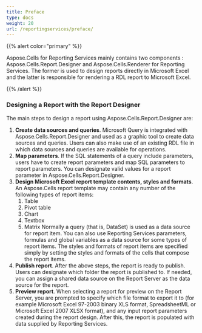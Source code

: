 ```yaml
---
title: Preface
type: docs
weight: 20
url: /reportingservices/preface/
---
```


{{% alert color="primary" %}} 

Aspose.Cells for Reporting Services mainly contains two components : Aspose.Cells.Report.Designer and Aspose.Cells.Renderer for Reporting Services. The former is used to design reports directly in Microsoft Excel and the latter is responsible for rendering a RDL report to Microsoft Excel. 

{{% /alert %}} 
### **Designing a Report with the Report Designer**
The main steps to design a report using Aspose.Cells.Report.Designer are:

1. **Create data sources and queries**.
   Microsoft Query is integrated with Aspose.Cells.Report.Designer and used as a graphic tool to create data sources and queries. Users can also make use of an existing RDL file in which data sources and queries are available for operations.
1. **Map parameters**.
   If the SQL statements of a query include parameters, users have to create report parameters and map SQL parameters to report parameters. You can designate valid values for a report parameter in Aspose.Cells.Report.Designer.
1. **Design Microsoft Excel report template contents, styles and formats**.
   An Aspose.Cells report template may contain any number of the following types of report items: 
   1. Table
   1. Pivot table
   1. Chart
   1. Textbox
   1. Matrix
      Normally a query (that is, DataSet) is used as a data source for report item. You can also use Reporting Services parameters, formulas and global variables as a data source for some types of report items. The styles and formats of report items are specified simply by setting the styles and formats of the cells that compose the report items.
1. **Publish report**.
   After the above steps, the report is ready to publish. Users can designate which folder the report is published to. If needed, you can assign a shared data source on the Report Server as the data source for the report.
1. **Preview report**.
   When selecting a report for preview on the Report Server, you are prompted to specify which file format to export it to (for example Microsoft Excel 97-2003 binary XLS format, SpreadsheetML or Microsoft Excel 2007 XLSX format), and any input report parameters created during the report design. After this, the report is populated with data supplied by Reporting Services.
